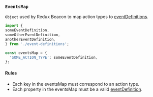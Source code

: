 ### `EventsMap`
`Object` used by Redux Beacon to map action types to [eventDefinitions](./event-definition.md).

```js
import {
someEventDefinition,
someOtherEventDefinition,
anotherEventDefinition,
} from './event-definitions';

const eventsMap = {
  'SOME_ACTION_TYPE': someEventDefinition,
};
```

#### Rules
 - Each key in the eventsMap must correspond to an action type.
 - Each property in the eventsMap must be a valid
   [eventDefinition](./event-definition.md).
